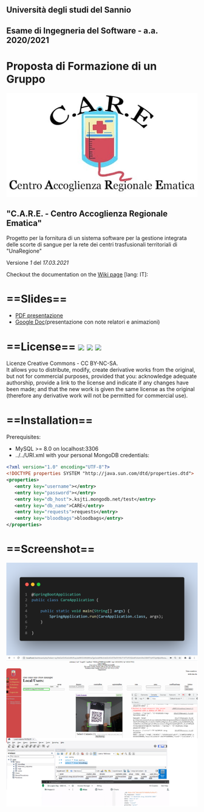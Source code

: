 ## Università degli studi del Sannio
## Esame di Ingegneria del Software - a.a. 2020/2021

# Proposta di Formazione di un Gruppo


![C++ Var Types](https://github.com/AccaEmme/CARE/blob/main/docs/logo.jpg)

## &quot;**C.A.R.E. - Centro Accoglienza Regionale Ematica&quot;**
Progetto per la fornitura di un sistema software per la gestione integrata delle scorte di sangue per la rete dei centri trasfusionali territoriali di &quot;UnaRegione&quot;

Versione _1_ del _17.03.2021_


Checkout the documentation on the [Wiki page](https://github.com/AccaEmme/CARE/wiki/1.0-Problem-Statement) \[lang: IT\]:

# ==Slides==
 - [PDF presentazione](https://github.com/AccaEmme/CARE/blob/main/docs/CARE.pdf)
 - [Google Doc](https://docs.google.com/presentation/d/12kt6T9zaPwv3toitpu3gyocXufYmGekspI7-59VSSkM/edit?usp=sharing)(presentazione con note relatori e animazioni)


# ==License== <img src="https://upload.wikimedia.org/wikipedia/commons/thumb/1/11/Cc-by_new_white.svg/24px-Cc-by_new_white.svg.png"> <img src="https://upload.wikimedia.org/wikipedia/commons/thumb/2/2f/Cc-nc_white.svg/24px-Cc-nc_white.svg.png"> <img src="https://upload.wikimedia.org/wikipedia/commons/thumb/2/29/Cc-sa.svg/24px-Cc-sa.svg.png">
Licenze Creative Commons - CC BY-NC-SA.<br>
It allows you to distribute, modify, create derivative works from the original, but not for commercial purposes, provided that you: acknowledge adequate authorship, provide a link to the license and indicate if any changes have been made; and that the new work is given the same license as the original (therefore any derivative work will not be permitted for commercial use).


# ==Installation==
Prerequisites:
 - MySQL >= 8.0 on localhost:3306
 - ../../URI.xml with your personal MongoDB credentials: 
 ```xml
<?xml version="1.0" encoding="UTF-8"?>
<!DOCTYPE properties SYSTEM "http://java.sun.com/dtd/properties.dtd">
<properties>
	<entry key="username"></entry>
	<entry key="password"></entry>
	<entry key="db_host">.ksjti.mongodb.net/test</entry>
	<entry key="db_name">CARE</entry>
	<entry key="requests">requests</entry>
	<entry key="bloodbags">bloodbags</entry>
</properties>
```

# ==Screenshot==
<img src="https://github.com/AccaEmme/CARE/raw/main/docs/Capitolo8/MainCode.png">
<img src="https://raw.githubusercontent.com/AccaEmme/CARE/main/docs/Capitolo8/requested-accepted-arrived-imported.png">
